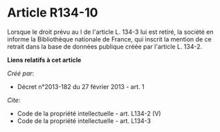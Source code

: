 # Article R134-10

Lorsque le droit prévu au I de l'article L. 134-3 lui est retiré, la société en informe la Bibliothèque nationale de France,
qui inscrit la mention de ce retrait dans la base de données publique créée par l'article L. 134-2.

**Liens relatifs à cet article**

_Créé par_:

  - Décret n°2013-182 du 27 février 2013 - art. 1

_Cite_:

  - Code de la propriété intellectuelle - art. L134-2 (V)
  - Code de la propriété intellectuelle - art. L134-3

